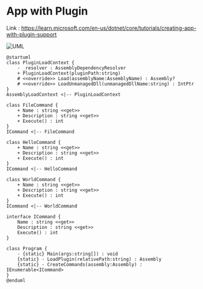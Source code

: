 # App with Plugin

Link : https://learn.microsoft.com/en-us/dotnet/core/tutorials/creating-app-with-plugin-support

![UML](https://img.plantuml.biz/plantuml/png/lLDTIyCm57tFhmZuKXdz0wFKoJQne584yK54ikPQ0_aOD-dOcFllfh7jiitXa_Ob9FUSd7DoRoVMCNIDagIIp5fQegcHARebr7yftVgw4zMEtZEX4uQr7Lk7GjSlhvTqJ5T6y80SS2czCuoNigaz7a7wqnMKp7rql9PrRIseXTmSCwS8pC7KACKqjmdhOECUttABkMuK85j8o8eEcfCTwVq7uTR2r6W7QpSaUKEmHgu08mCpM8BceAlDOrSCuD7fDSaodCH10lI2PfdnF1GSyZna7tm_C0M3ztOJPxywHt_IFXAhWS-aJ9fe4wxRFsAXNUbmd_n6oFxfkimZsb8yz9lafMfmUTxLPc0h54idZ3u7cQ-XQXmahPpGRgzr2rAQ_n9xDYZvtulv1V2TLK2BGx7pKhyA_I3JzpyUqUmpJKz7Zf31I0143JwgnEquAiMFHoP-sFsl_WK0 "aa")

```plantuml
@startuml
class PluginLoadContext {
    - _resolver : AssemblyDependencyResolver
    + PluginLoadContext(pluginPath:string)
    # <<override>> Load(assemblyName:AssemblyName) : Assembly?
    # <<override>> LoadUnmanagedDll(unmanagedDllName:string) : IntPtr
}
AssemblyLoadContext <|-- PluginLoadContext

class FileCommand {
    + Name : string <<get>>
    + Description : string <<get>>
    + Execute() : int
}
ICommand <|-- FileCommand

class HelloCommand {
    + Name : string <<get>>
    + Description : string <<get>>
    + Execute() : int
}
ICommand <|-- HelloCommand

class WorldCommand {
    + Name : string <<get>>
    + Description : string <<get>>
    + Execute() : int
}
ICommand <|-- WorldCommand

interface ICommand {
    Name : string <<get>>
    Description : string <<get>>
    Execute() : int
}

class Program {
    - {static} Main(args:string[]) : void
    {static} - LoadPlugin(relativePath:string) : Assembly
    {static} - CreateCommands(assembly:Assembly) : IEnumerable<ICommand>
}
@enduml
```
